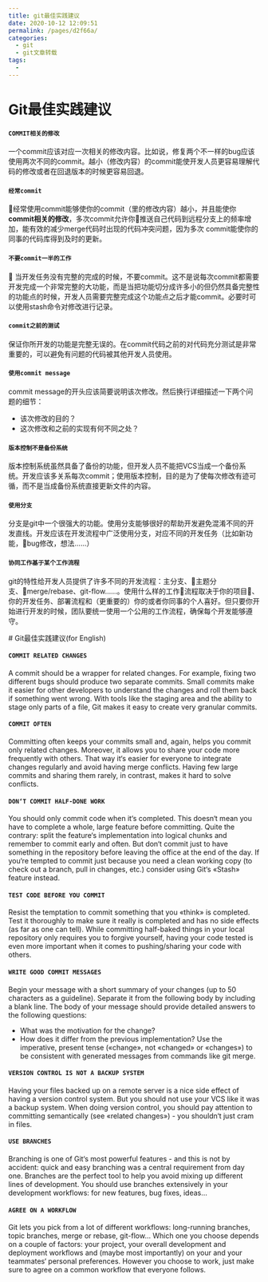 ```yaml
---
title: git最佳实践建议
date: 2020-10-12 12:09:51
permalink: /pages/d2f66a/
categories:
  - git
  - git文章转载
tags:
  - 
---
```

# Git最佳实践建议

#### `COMMIT相关的修改`

一个commit应该对应一次相关的修改内容。比如说，修复两个不一样的bug应该使用两次不同的commit。越小（修改内容）的commit能使开发人员更容易理解代码的修改或者在回退版本的时候更容易回退。

#### `经常commit`

经常使用commit能够使你的commit（里的修改内容）越小，并且能使你**commit相关的修改**，多次commit允许你推送自己代码到远程分支上的频率增加，能有效的减少merge代码时出现的代码冲突问题，因为多次 commit能使你的同事的代码库得到及时的更新。

#### `不要commit一半的工作`

 当开发任务没有完整的完成的时候，不要commit。这不是说每次commit都需要开发完成一个非常完整的大功能，而是当把功能切分成许多小的但仍然具备完整性的功能点的时候，开发人员需要完整完成这个功能点之后才能commit。必要时可以使用stash命令对修改进行记录。

#### `commit之前的测试`

保证你所开发的功能是完整无误的。在commit代码之前的对代码充分测试是非常重要的，可以避免有问题的代码被其他开发人员使用。

#### `使用commit message`

commit message的开头应该简要说明该次修改。然后换行详细描述一下两个问题的细节：

*   该次修改的目的？
*   这次修改和之前的实现有何不同之处？

#### `版本控制不是备份系统`

版本控制系统虽然具备了备份的功能，但开发人员不能把VCS当成一个备份系统。开发应该多关系每次commit；使用版本控制，目的是为了使每次修改有迹可循，而不是当成备份系统直接更新文件的内容。

#### `使用分支`

分支是git中一个很强大的功能。使用分支能够很好的帮助开发避免混淆不同的开发直线。开发应该在开发流程中广泛使用分支，对应不同的开发任务（比如新功能，bug修改，想法……）

#### `协同工作基于某个工作流程`

git的特性给开发人员提供了许多不同的开发流程：主分支、主题分支、merge/rebase、git\-flow……。使用什么样的工作流程取决于你的项目、你的开发任务、部署流程和（更重要的）你的或者你同事的个人喜好。但只要你开始进行开发的时候，团队要统一使用一个公用的工作流程，确保每个开发能够遵守。

\# Git最佳实践建议(for English)

#### `COMMIT RELATED CHANGES`

A commit should be a wrapper for related changes. For example, fixing two different bugs should produce two separate commits. Small commits make it easier for other developers to understand the changes and roll them back if something went wrong. With tools like the staging area and the ability to stage only parts of a file, Git makes it easy to create very granular commits.

#### `COMMIT OFTEN`

Committing often keeps your commits small and, again, helps you commit only related changes. Moreover, it allows you to share your code more frequently with others. That way it‘s easier for everyone to integrate changes regularly and avoid having merge conflicts. Having few large commits and sharing them rarely, in contrast, makes it hard to solve conflicts.

#### `DON‘T COMMIT HALF-DONE WORK`

You should only commit code when it‘s completed. This doesn‘t mean you have to complete a whole, large feature before committing. Quite the contrary: split the feature‘s implementation into logical chunks and remember to commit early and often. But don‘t commit just to have something in the repository before leaving the office at the end of the day. If you‘re tempted to commit just because you need a clean working copy (to check out a branch, pull in changes, etc.) consider using Git‘s «Stash» feature instead.

#### `TEST CODE BEFORE YOU COMMIT`

Resist the temptation to commit something that you «think» is completed. Test it thoroughly to make sure it really is completed and has no side effects (as far as one can tell). While committing half\-baked things in your local repository only requires you to forgive yourself, having your code tested is even more important when it comes to pushing/sharing your code with others.

#### `WRITE GOOD COMMIT MESSAGES`

Begin your message with a short summary of your changes (up to 50 characters as a guideline). Separate it from the following body by including a blank line. The body of your message should provide detailed answers to the following questions:

*   What was the motivation for the change?
*   How does it differ from the previous implementation? Use the imperative, present tense («change», not «changed» or «changes») to be consistent with generated messages from commands like git merge.

#### `VERSION CONTROL IS NOT A BACKUP SYSTEM`

Having your files backed up on a remote server is a nice side effect of having a version control system. But you should not use your VCS like it was a backup system. When doing version control, you should pay attention to committing semantically (see «related changes») \- you shouldn‘t just cram in files.

#### `USE BRANCHES`

Branching is one of Git‘s most powerful features \- and this is not by accident: quick and easy branching was a central requirement from day one. Branches are the perfect tool to help you avoid mixing up different lines of development. You should use branches extensively in your development workflows: for new features, bug fixes, ideas…

#### `AGREE ON A WORKFLOW`

Git lets you pick from a lot of different workflows: long\-running branches, topic branches, merge or rebase, git\-flow… Which one you choose depends on a couple of factors: your project, your overall development and deployment workflows and (maybe most importantly) on your and your teammates‘ personal preferences. However you choose to work, just make sure to agree on a common workflow that everyone follows.